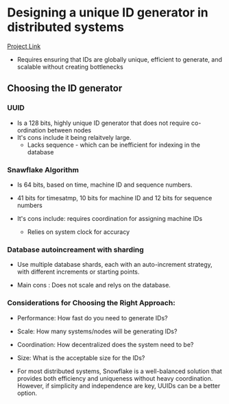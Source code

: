 # Designing a unique ID generator in distributed systems

[Project Link](https://github.com/effiecancode/CRM-backend)

* Requires ensuring that IDs are globally unique, efficient to generate, and scalable without creating bottlenecks

## Choosing the ID generator

### UUID
* Is a 128 bits, highly unique ID generator that does not require co-ordination between nodes
* It's cons include it being relaitvely large.
  * Lacks sequence - which can be inefficient for indexing in the database

### Snawflake Algorithm
* Is 64 bits, based on time, machine ID and sequence numbers.
* 41 bits for timesatmp, 10 bits for machine ID and 12 bits for sequence numbers

* It's cons include: requires coordination for assigning machine IDs
    * Relies on system clock for accuracy

### Database autoincreament with sharding
* Use multiple database shards, each with an auto-increment strategy, with different increments or starting points.

* Main cons : Does not scale and relys on the database.

### Considerations for Choosing the Right Approach:

* Performance: How fast do you need to generate IDs?
* Scale: How many systems/nodes will be generating IDs?
* Coordination: How decentralized does the system need to be?
* Size: What is the acceptable size for the IDs?

* For most distributed systems, Snowflake is a well-balanced solution that provides both efficiency and uniqueness without heavy coordination. However, if simplicity and independence are key, UUIDs can be a better option.

